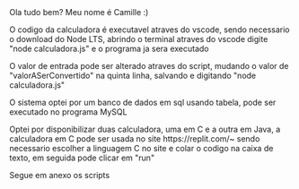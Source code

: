 <!DOCTYPE html>
<html lang-"pt-br">
<head>
<meta charset="UTF-8"/>
</head>
<body>
<p1> Ola tudo bem? Meu nome é Camille :)</p1>
<p> O codigo da calculadora é executavel atraves do vscode, sendo necessario o download do Node LTS, abrindo o terminal atraves do vscode digite "node calculadora.js" e o programa ja sera executado</p>
<p> O valor de entrada pode ser alterado atraves do script, mudando o valor de "valorASerConvertido" na quinta linha, salvando e digitando "node calculadora.js"</p>
<p> O sistema optei por um banco de dados em sql usando tabela, pode ser executado no programa MySQL</p>
<p> Optei por disponibilizar duas calculadora, uma em C e a outra em Java, a calculadora em C pode ser usada no site https://replit.com/~ sendo necessario escolher a linguagem C no site e colar o codigo na caixa de texto, em seguida pode clicar em "run"</p>
<p> Segue em anexo os scripts </p>
</body>
</html>

